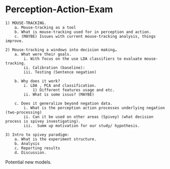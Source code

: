 # Perception-Action-Exam

	1) MOUSE-TRACKING. 
		a. Mouse-tracking as a tool
		b. What is mouse-tracking used for in perception and action. 
		c. (MAYBE) Issues with current mouse-tracking analysis, things improve. 
		
	2) Mouse-tracking a windows into decision making… 
		a. What were their goals. 
			i. With focus on the use LDA classifiers to evaluate mouse-tracking.
			ii. Calibration (baseline): 
			iii. Testing (Sentence negation)
			
		b. Why does it work? 
			i. LDA , PCA and classification. 
				1) Different features usage and etc.
			ii. What is some issus? (MAYBE) 
			
		c. Does it generalize beyond negation data.
			i. What is the perception action processes underlying negation (two-processing) 
			ii. Can it be used on other areas (Spivey) (what decision process is spivey investigating). 
			iii.  Summ up motivation for our study/ hypothesis.
			
	3) Intro to spivey paradigm:
		a. What is the experiment structure. 
		b. Analysis 
		c. Reporting results 
		d. Discussion. 
		
Potential new models. 